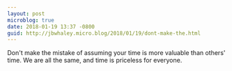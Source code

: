 ```yaml
---
layout: post
microblog: true
date: 2018-01-19 13:37 -0800
guid: http://jbwhaley.micro.blog/2018/01/19/dont-make-the.html
---
```

Don't make the mistake of assuming your time is more valuable than others' time. We are all the same, and time is priceless for everyone.
